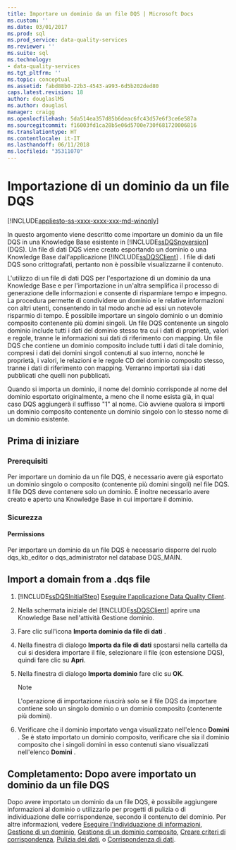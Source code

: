 ```yaml
---
title: Importare un dominio da un file DQS | Microsoft Docs
ms.custom: ''
ms.date: 03/01/2017
ms.prod: sql
ms.prod_service: data-quality-services
ms.reviewer: ''
ms.suite: sql
ms.technology:
- data-quality-services
ms.tgt_pltfrm: ''
ms.topic: conceptual
ms.assetid: fabd88b0-22b3-4543-a993-6d5b202ded80
caps.latest.revision: 18
author: douglaslMS
ms.author: douglasl
manager: craigg
ms.openlocfilehash: 5da514ea357d85b6deac6fc43d57e6f3ce6e587a
ms.sourcegitcommit: f16003fd1ca28b5e06d5700e730f681720006816
ms.translationtype: HT
ms.contentlocale: it-IT
ms.lasthandoff: 06/11/2018
ms.locfileid: "35311070"
---
```

# <a name="import-a-domain-from-a-dqs-file"></a>Importazione di un dominio da un file DQS

[!INCLUDE[appliesto-ss-xxxx-xxxx-xxx-md-winonly](../includes/appliesto-ss-xxxx-xxxx-xxx-md-winonly.md)]

  In questo argomento viene descritto come importare un dominio da un file DQS in una Knowledge Base esistente in [!INCLUDE[ssDQSnoversion](../includes/ssdqsnoversion-md.md)] (DQS). Un file di dati DQS viene creato esportando un dominio o una Knowledge Base dall'applicazione [!INCLUDE[ssDQSClient](../includes/ssdqsclient-md.md)] . I file di dati DQS sono crittografati, pertanto non è possibile visualizzarne il contenuto.  
  
 L'utilizzo di un file di dati DQS per l'esportazione di un dominio da una Knowledge Base e per l'importazione in un'altra semplifica il processo di generazione delle informazioni e consente di risparmiare tempo e impegno. La procedura permette di condividere un dominio e le relative informazioni con altri utenti, consentendo in tal modo anche ad essi un notevole risparmio di tempo. È possibile importare un singolo dominio o un dominio composito contenente più domini singoli. Un file DQS contenente un singolo dominio include tutti i dati del dominio stesso tra cui i dati di proprietà, valori e regole, tranne le informazioni sui dati di riferimento con mapping. Un file DQS che contiene un dominio composito include tutti i dati di tale dominio, compresi i dati dei domini singoli contenuti al suo interno, nonché le proprietà, i valori, le relazioni e le regole CD del dominio composito stesso, tranne i dati di riferimento con mapping. Verranno importati sia i dati pubblicati che quelli non pubblicati.  
  
 Quando si importa un dominio, il nome del dominio corrisponde al nome del dominio esportato originalmente, a meno che il nome esista già, in qual caso DQS aggiungerà il suffisso "1" al nome. Ciò avviene qualora si importi un dominio composito contenente un dominio singolo con lo stesso nome di un dominio esistente.  
  
##  <a name="BeforeYouBegin"></a> Prima di iniziare  
  
###  <a name="Prerequisites"></a> Prerequisiti  
 Per importare un dominio da un file DQS, è necessario avere già esportato un dominio singolo o composito (contenente più domini singoli) nel file DQS. Il file DQS deve contenere solo un dominio. È inoltre necessario avere creato e aperto una Knowledge Base in cui importare il dominio.  
  
###  <a name="Security"></a> Sicurezza  
  
####  <a name="Permissions"></a> Permissions  
 Per importare un dominio da un file DQS è necessario disporre del ruolo dqs_kb_editor o dqs_administrator nel database DQS_MAIN.  
  
##  <a name="Import"></a> Import a domain from a .dqs file  
  
1.  [!INCLUDE[ssDQSInitialStep](../includes/ssdqsinitialstep-md.md)] [Eseguire l'applicazione Data Quality Client](../data-quality-services/run-the-data-quality-client-application.md).  
  
2.  Nella schermata iniziale del [!INCLUDE[ssDQSClient](../includes/ssdqsclient-md.md)] aprire una Knowledge Base nell'attività Gestione dominio.  
  
3.  Fare clic sull'icona **Importa dominio da file di dati** .  
  
4.  Nella finestra di dialogo **Importa da file di dati** spostarsi nella cartella da cui si desidera importare il file, selezionare il file (con estensione DQS), quindi fare clic su **Apri**.  
  
5.  Nella finestra di dialogo **Importa dominio** fare clic su **OK**.  
  
    > [!NOTE]  
    >  L'operazione di importazione riuscirà solo se il file DQS da importare contiene solo un singolo dominio o un dominio composito (contenente più domini).  
  
6.  Verificare che il dominio importato venga visualizzato nell'elenco **Domini** . Se è stato importato un dominio composito, verificare che sia il dominio composito che i singoli domini in esso contenuti siano visualizzati nell'elenco **Domini** .  
  
##  <a name="FollowUp"></a> Completamento: Dopo avere importato un dominio da un file DQS  
 Dopo avere importato un dominio da un file DQS, è possibile aggiungere informazioni al dominio o utilizzarlo per progetti di pulizia o di individuazione delle corrispondenze, secondo il contenuto del dominio. Per altre informazioni, vedere [Eseguire l'individuazione di informazioni](../data-quality-services/perform-knowledge-discovery.md), [Gestione di un dominio](../data-quality-services/managing-a-domain.md), [Gestione di un dominio composito](../data-quality-services/managing-a-composite-domain.md), [Creare criteri di corrispondenza](../data-quality-services/create-a-matching-policy.md), [Pulizia dei dati](../data-quality-services/data-cleansing.md), o [Corrispondenza di dati](../data-quality-services/data-matching.md).  
  
  
